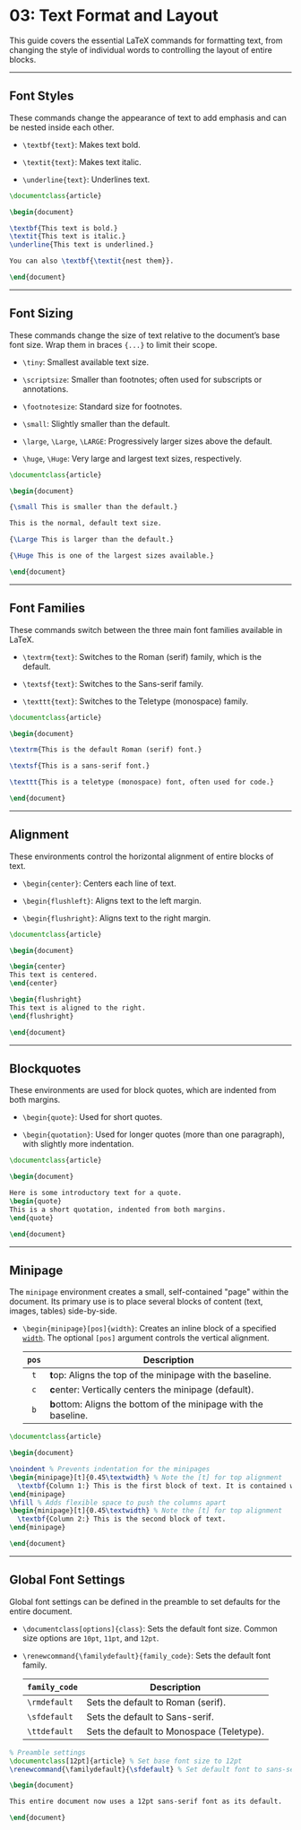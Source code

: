 # 03: Text Format and Layout

This guide covers the essential LaTeX commands for formatting text, from changing the style of individual words to controlling the layout of entire blocks.

---

## Font Styles

These commands change the appearance of text to add emphasis and can be nested inside each other.

- `\textbf{text}`: Makes text bold.

- `\textit{text}`: Makes text italic.

- `\underline{text}`: Underlines text.

```latex
\documentclass{article}

\begin{document}

\textbf{This text is bold.}
\textit{This text is italic.}
\underline{This text is underlined.}

You can also \textbf{\textit{nest them}}.

\end{document}
```

---

## Font Sizing

These commands change the size of text relative to the document’s base font size. Wrap them in braces `{...}` to limit their scope.

- `\tiny`: Smallest available text size.

- `\scriptsize`: Smaller than footnotes; often used for subscripts or annotations.

- `\footnotesize`: Standard size for footnotes.

- `\small`: Slightly smaller than the default.

- `\large`, `\Large`, `\LARGE`: Progressively larger sizes above the default.

- `\huge`, `\Huge`: Very large and largest text sizes, respectively.

```latex
\documentclass{article}

\begin{document}

{\small This is smaller than the default.}

This is the normal, default text size.

{\Large This is larger than the default.}

{\Huge This is one of the largest sizes available.}

\end{document}
```

---

## Font Families

These commands switch between the three main font families available in LaTeX.

- `\textrm{text}`: Switches to the Roman (serif) family, which is the default.

- `\textsf{text}`: Switches to the Sans-serif family.

- `\texttt{text}`: Switches to the Teletype (monospace) family.

```latex
\documentclass{article}

\begin{document}

\textrm{This is the default Roman (serif) font.}

\textsf{This is a sans-serif font.}

\texttt{This is a teletype (monospace) font, often used for code.}

\end{document}
```

---

## Alignment

These environments control the horizontal alignment of entire blocks of text.

- `\begin{center}`: Centers each line of text.
  
- `\begin{flushleft}`: Aligns text to the left margin.
  
- `\begin{flushright}`: Aligns text to the right margin.

```latex
\documentclass{article}

\begin{document}

\begin{center}
This text is centered.
\end{center}

\begin{flushright}
This text is aligned to the right.
\end{flushright}

\end{document}
```

---

## Blockquotes

These environments are used for block quotes, which are indented from both margins.

- `\begin{quote}`: Used for short quotes.

- `\begin{quotation}`: Used for longer quotes (more than one paragraph), with slightly more indentation.

```latex
\documentclass{article}

\begin{document}

Here is some introductory text for a quote.
\begin{quote}
This is a short quotation, indented from both margins.
\end{quote}

\end{document}
```

---

## Minipage

The `minipage` environment creates a small, self-contained "page" within the document. Its primary use is to place several blocks of content (text, images, tables) side-by-side.

- `\begin{minipage}[pos]{width}`: Creates an inline block of a specified [`width`](04_lengths_and_dimensions.md). The optional `[pos]` argument controls the vertical alignment.

  | `pos` | Description                                                      |
  | :---: | ---------------------------------------------------------------- |
  |  `t`  | **t**op: Aligns the top of the minipage with the baseline.       |
  |  `c`  | **c**enter: Vertically centers the minipage (default).           |
  |  `b`  | **b**ottom: Aligns the bottom of the minipage with the baseline. |

```latex
\documentclass{article}

\begin{document}

\noindent % Prevents indentation for the minipages
\begin{minipage}[t]{0.45\textwidth} % Note the [t] for top alignment
  \textbf{Column 1:} This is the first block of text. It is contained within its own minipage. The content here is longer to show the top alignment.
\end{minipage}
\hfill % Adds flexible space to push the columns apart
\begin{minipage}[t]{0.45\textwidth} % Note the [t] for top alignment
  \textbf{Column 2:} This is the second block of text.
\end{minipage}

\end{document}
```

---

## Global Font Settings

Global font settings can be defined in the preamble to set defaults for the entire document.

- `\documentclass[options]{class}`: Sets the default font size. Common size options are `10pt`, `11pt`, and `12pt`.

- `\renewcommand{\familydefault}{family_code}`: Sets the default font family.

  | `family_code` | Description                               |
  | ------------- | ----------------------------------------- |
  | `\rmdefault`  | Sets the default to Roman (serif).        |
  | `\sfdefault`  | Sets the default to Sans-serif.           |
  | `\ttdefault`  | Sets the default to Monospace (Teletype). |

```latex
% Preamble settings
\documentclass[12pt]{article} % Set base font size to 12pt
\renewcommand{\familydefault}{\sfdefault} % Set default font to sans-serif

\begin{document}

This entire document now uses a 12pt sans-serif font as its default.

\end{document}
```
